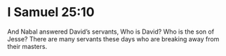 # I Samuel 25:10

And Nabal answered David’s servants, Who is David? Who is the son of Jesse? There are many servants these days who are breaking away from their masters.
